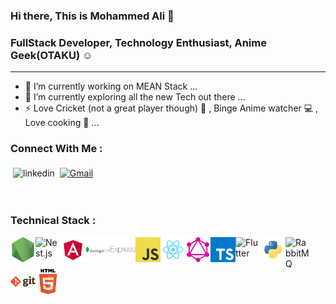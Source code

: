 ### Hi there, This is Mohammed Ali :wave: 
### FullStack Developer, Technology Enthusiast, Anime Geek(OTAKU) :relaxed:
___

- 🔭 I’m currently working on MEAN Stack ...
- 🌱 I’m currently exploring all the new Tech out there ...
- ⚡ Love Cricket (not a great player though) :tennis: , Binge Anime watcher :computer: , Love cooking :cookie: ...

### Connect With Me : 
<a href="https://www.linkedin.com/in/mohammed-ali-devloper/" alt="linkedin"><img align="left" alt="linkedin" src="https://img.shields.io/badge/LinkedIn-0077B5?style=for-the-badge&logo=linkedin&logoColor=white" style="vertical-align:top; margin:4px"/></a>
<a href="mailto:mohammedaliarsh@gmail.com" alt="Gmail"> <img src="https://ssl.gstatic.com/ui/v1/icons/mail/rfr/logo_gmail_lockup_dark_2x_r2.png" alt="Gmail" height="40" style="vertical-align:top; margin:4px"></a>

<br/>

### Technical Stack : 
<img align="left" alt="Node.js"  width="40px" src="https://raw.githubusercontent.com/github/explore/80688e429a7d4ef2fca1e82350fe8e3517d3494d/topics/nodejs/nodejs.png"/>
<img align="left" alt="Nest.js"  width="40px" src="https://camo.githubusercontent.com/5f54c0817521724a2deae8dedf0c280a589fd0aa9bffd7f19fa6254bb52e996a/68747470733a2f2f6e6573746a732e636f6d2f696d672f6c6f676f2d736d616c6c2e737667"/>
<img align="left" alt="Angular"  width="40px" src="https://raw.githubusercontent.com/github/explore/80688e429a7d4ef2fca1e82350fe8e3517d3494d/topics/angular/angular.png"/>
<img align="left" alt="Mongodb"  width="40px" src="https://raw.githubusercontent.com/github/explore/80688e429a7d4ef2fca1e82350fe8e3517d3494d/topics/mongodb/mongodb.png"/>
<img align="left" alt="Express"  width="40px" src="https://raw.githubusercontent.com/github/explore/80688e429a7d4ef2fca1e82350fe8e3517d3494d/topics/express/express.png"/>
<img align="left" alt="Javascript"  width="40px" src="https://raw.githubusercontent.com/github/explore/80688e429a7d4ef2fca1e82350fe8e3517d3494d/topics/javascript/javascript.png"/>
<img align="left" alt="React"  width="40px" src="https://raw.githubusercontent.com/github/explore/80688e429a7d4ef2fca1e82350fe8e3517d3494d/topics/react/react.png"/>
<img align="left" alt="GraphQL"  width="40px" src="https://raw.githubusercontent.com/github/explore/5c058a388828bb5fde0bcafd4bc867b5bb3f26f3/topics/graphql/graphql.png"/>
<img align="left" alt="Typescript"  width="40px" src="https://raw.githubusercontent.com/github/explore/80688e429a7d4ef2fca1e82350fe8e3517d3494d/topics/typescript/typescript.png"/>
<img align="left" alt="Flutter"  width="40px" src="https://avatars.githubusercontent.com/u/14101776?s=200&v=4"/>
<img align="left" alt="Python"  width="40px" src="https://raw.githubusercontent.com/github/explore/80688e429a7d4ef2fca1e82350fe8e3517d3494d/topics/python/python.png"/>
<img align="left" alt="RabbitMQ"  width="40px" src="https://www.rabbitmq.com/img/logo-rabbitmq.svg"/>
<img align="left" alt="Git" width="40px" src="https://raw.githubusercontent.com/github/explore/80688e429a7d4ef2fca1e82350fe8e3517d3494d/topics/git/git.png"/>
<img align="left" alt="HTML" width="40px" src="https://raw.githubusercontent.com/github/explore/80688e429a7d4ef2fca1e82350fe8e3517d3494d/topics/html/html.png"/>
